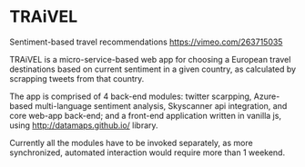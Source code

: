 # TRAiVEL
Sentiment-based travel recommendations
https://vimeo.com/263715035

TRAiVEL is a micro-service-based web app for choosing a European travel destinations based on current sentiment in a given country, as calculated by scrapping tweets from that country.

The app is comprised of 4 back-end modules: twitter scarpping, Azure-based multi-language sentiment analysis, Skyscanner api integration, and core web-app back-end; and a front-end application written in vanilla js, using http://datamaps.github.io/ library.

Currently all the modules have to be invoked separately, as more synchronized, automated interaction would require more than 1 weekend.
